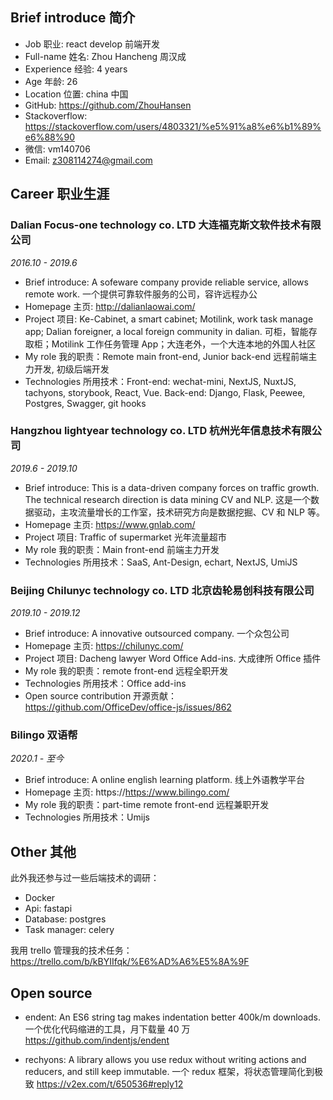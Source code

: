 ## Brief introduce 简介

- Job 职业: react develop 前端开发
- Full-name 姓名: Zhou Hancheng 周汉成
- Experience 经验: 4 years
- Age 年龄: 26
- Location 位置: china 中国
- GitHub: https://github.com/ZhouHansen
- Stackoverflow: https://stackoverflow.com/users/4803321/%e5%91%a8%e6%b1%89%e6%88%90
- 微信: vm140706
- Email: z308114274@gmail.com

## Career 职业生涯

### Dalian Focus-one technology co. LTD 大连福克斯文软件技术有限公司

_2016.10 - 2019.6_

- Brief introduce: A sofeware company provide reliable service, allows remote work. 一个提供可靠软件服务的公司，容许远程办公
- Homepage 主页: http://dalianlaowai.com/
- Project 项目: Ke-Cabinet, a smart cabinet; Motilink, work task manage app; Dalian foreigner, a local foreign community in dalian. 可柜，智能存取柜；Motilink 工作任务管理 App；大连老外，一个大连本地的外国人社区
- My role 我的职责：Remote main front-end, Junior back-end 远程前端主力开发, 初级后端开发
- Technologies 所用技术：Front-end: wechat-mini, NextJS, NuxtJS, tachyons, storybook, React, Vue. Back-end: Django, Flask, Peewee, Postgres, Swagger, git hooks

### Hangzhou lightyear technology co. LTD 杭州光年信息技术有限公司

_2019.6 - 2019.10_

- Brief introduce: This is a data-driven company forces on traffic growth. The technical research direction is data mining CV and NLP. 这是一个数据驱动，主攻流量增长的工作室，技术研究方向是数据挖掘、CV 和 NLP 等。
- Homepage 主页: https://www.gnlab.com/
- Project 项目: Traffic of supermarket 光年流量超市
- My role 我的职责：Main front-end 前端主力开发
- Technologies 所用技术：SaaS, Ant-Design, echart, NextJS, UmiJS

### Beijing Chilunyc technology co. LTD 北京⻮轮易创科技有限公司

_2019.10 - 2019.12_

- Brief introduce: A innovative outsourced company. 一个众包公司
- Homepage 主页: https://chilunyc.com/
- Project 项目: Dacheng lawyer Word Office Add-ins. 大成律所 Office 插件
- My role 我的职责：remote front-end 远程全职开发
- Technologies 所用技术：Office add-ins
- Open source contribution 开源贡献：https://github.com/OfficeDev/office-js/issues/862

### Bilingo 双语帮

_2020.1 - 至今_

- Brief introduce: A online english learning platform. 线上外语教学平台
- Homepage 主页: https://https://www.bilingo.com/
- My role 我的职责：part-time remote front-end 远程兼职开发
- Technologies 所用技术：Umijs

## Other 其他

此外我还参与过一些后端技术的调研：

- Docker
- Api: fastapi
- Database: postgres
- Task manager: celery

我用 trello 管理我的技术任务：https://trello.com/b/kBYIIfqk/%E6%AD%A6%E5%8A%9F

## Open source

- endent: An ES6 string tag makes indentation better 400k/m downloads. 一个优化代码缩进的工具，月下载量 40 万 https://github.com/indentjs/endent

- rechyons: A library allows you use redux without writing actions and reducers, and still keep immutable. 一个 redux 框架，将状态管理简化到极致 https://v2ex.com/t/650536#reply12

<!--
And I'm the member of some open source organization: stackcss, datrs, choojs. It often occurs to me to turn back to the lovable open source community. But the fact that I need to earn a living had driven me out of there. I have full respect for those who are capable to take consecutive undertakings to contribute to the community.

我是一些开源组织的成员:stackcss、datrs、choojs。我经常想回到可爱的开源社区。但我需要谋生的事实迫使我离开了那里。我十分尊重那些有能力连续不断地为社会作出贡献的人。 -->
